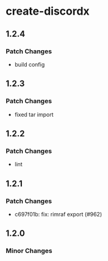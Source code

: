 # create-discordx

## 1.2.4

### Patch Changes

- build config

## 1.2.3

### Patch Changes

- fixed tar import

## 1.2.2

### Patch Changes

- lint

## 1.2.1

### Patch Changes

- c697f01b: fix: rimraf export (#962)

## 1.2.0

### Minor Changes

- fix: monorepo

